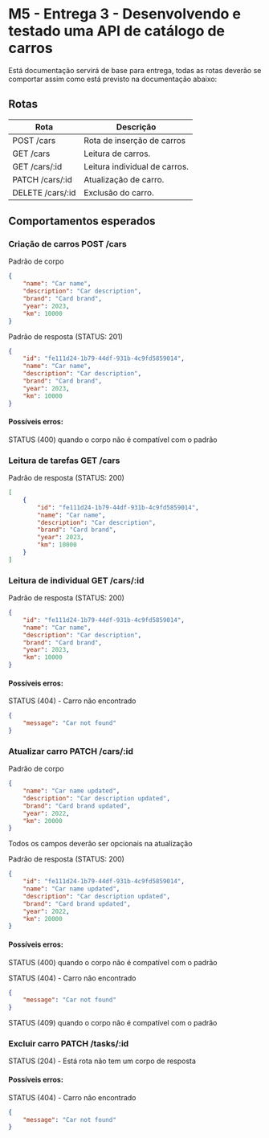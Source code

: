 # M5 - Entrega 3 -  Desenvolvendo e testado uma API de catálogo de carros

Está documentação servirá de base para entrega, todas as rotas deverão se comportar assim como está previsto na documentação abaixo:

## Rotas
| Rota             | Descrição                    |
|------------------|------------------------------|
| POST /cars       | Rota de inserção de carros   | 
| GET /cars        | Leitura de carros.           | 
| GET /cars/:id    | Leitura individual de carros.|
| PATCH /cars/:id  | Atualização de carro.        |
| DELETE /cars/:id | Exclusão do carro.           |

## Comportamentos esperados

### Criação de carros POST /cars

Padrão de corpo

```json
{
    "name": "Car name",
    "description": "Car description",
    "brand": "Card brand",
    "year": 2023,
    "km": 10000
}

```

Padrão de resposta  (STATUS: 201)

```json
{
    "id": "fe111d24-1b79-44df-931b-4c9fd5859014",
    "name": "Car name",
    "description": "Car description",
    "brand": "Card brand",
    "year": 2023,
    "km": 10000
}    
```

#### Possíveis erros:
STATUS (400) quando o corpo não é compatível com o padrão

### Leitura de tarefas GET /cars

Padrão de resposta  (STATUS: 200)

```json
[
    {
        "id": "fe111d24-1b79-44df-931b-4c9fd5859014",
        "name": "Car name",
        "description": "Car description",
        "brand": "Card brand",
        "year": 2023,
        "km": 10000
    }  
]  
```

### Leitura de individual GET /cars/:id

Padrão de resposta  (STATUS: 200)

```json
{
    "id": "fe111d24-1b79-44df-931b-4c9fd5859014",
    "name": "Car name",
    "description": "Car description",
    "brand": "Card brand",
    "year": 2023,
    "km": 10000
}   
```

#### Possíveis erros:

STATUS (404) - Carro não encontrado

```json
{
    "message": "Car not found"
}
```

### Atualizar carro PATCH /cars/:id

Padrão de corpo 

```json
{
    "name": "Car name updated",
    "description": "Car description updated",
    "brand": "Card brand updated",
    "year": 2022,
    "km": 20000
}
```
Todos os campos deverão ser opcionais na atualização

Padrão de resposta (STATUS: 200)

```json
{
    "id": "fe111d24-1b79-44df-931b-4c9fd5859014",
    "name": "Car name updated",
    "description": "Car description updated",
    "brand": "Card brand updated",
    "year": 2022,
    "km": 20000
}    
```

#### Possíveis erros:

STATUS (400) quando o corpo não é compatível com o padrão

STATUS (404) - Carro não encontrado

```json
{
    "message": "Car not found"
}
```

STATUS (409) quando o corpo não é compatível com o padrão

### Excluir carro PATCH /tasks/:id

STATUS (204) - Está rota não tem um corpo de resposta

#### Possíveis erros:

STATUS (404) - Carro não encontrado

```json
{
    "message": "Car not found"
}
```